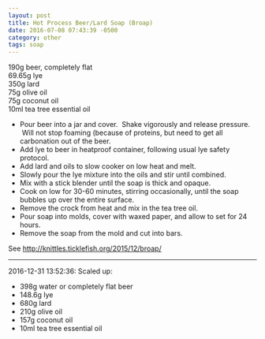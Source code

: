 ```yaml
---
layout: post
title: Hot Process Beer/Lard Soap (Broap)
date: 2016-07-08 07:43:39 -0500
category: other
tags: soap
---
```

190g beer, completely flat  
69.65g lye  
350g lard  
75g olive oil  
75g coconut oil  
10ml tea tree essential oil  

  * Pour beer into a jar and cover.  Shake vigorously and release pressure.  Will not stop foaming (because of proteins, but need to get all carbonation out of the beer.
  * Add lye to beer in heatproof container, following usual lye safety protocol.
  * Add lard and oils to slow cooker on low heat and melt.
  * Slowly pour the lye mixture into the oils and stir until combined.
  * Mix with a stick blender until the soap is thick and opaque.
  * Cook on low for 30-60 minutes, stirring occasionally, until the soap bubbles up over the entire surface.
  * Remove the crock from heat and mix in the tea tree oil.
  * Pour soap into molds, cover with waxed paper, and allow to set for 24 hours.
  * Remove the soap from the mold and cut into bars.

See <http://knittles.ticklefish.org/2015/12/broap/>

---

2016-12-31 13:52:36: Scaled up:
* 398g water or completely flat beer
* 148.6g lye
* 680g lard
* 210g olive oil
* 157g coconut oil
* 10ml tea tree essential oil
